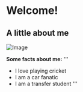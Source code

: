 # Welcome!
## A little about me

![Image](https://user-images.githubusercontent.com/114533822/192655704-20b06e75-8225-4eab-b84d-b18c43136e11.png)

**Some facts about me:**
'''
* I love playing cricket
* I am a car fanatic
* I am a transfer student
'''
